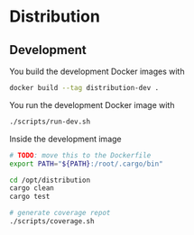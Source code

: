 # Distribution

## Development

You build the development Docker images with

```sh
docker build --tag distribution-dev .
```

You run the development Docker image with

```sh
./scripts/run-dev.sh
```

Inside the development image

```sh
# TODO: move this to the Dockerfile
export PATH="${PATH}:/root/.cargo/bin"

cd /opt/distribution
cargo clean
cargo test

# generate coverage repot
./scripts/coverage.sh
```
